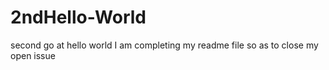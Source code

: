 # 2ndHello-World
second go at hello world
I am completing my readme file so as to close my open issue
